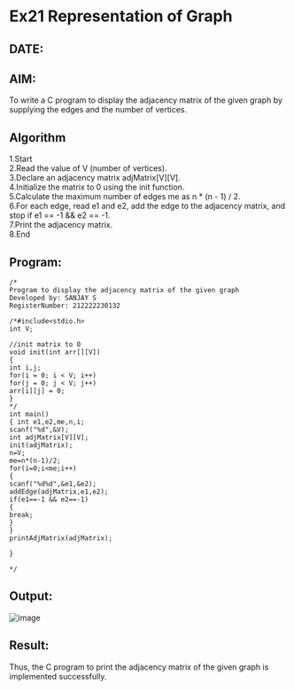# Ex21 Representation of Graph
## DATE:
## AIM:
To write a C program to display the adjacency matrix of the given graph by supplying the edges and the number of vertices.

## Algorithm
1.Start<br/>
2.Read the value of V (number of vertices).<br/>
3.Declare an adjacency matrix adjMatrix[V][V].<br/>
4.Initialize the matrix to 0 using the init function.<br/>
5.Calculate the maximum number of edges me as n * (n - 1) / 2.<br/>
6.For each edge, read e1 and e2, add the edge to the adjacency matrix, and stop if e1 == -1 && e2 == -1.<br/>
7.Print the adjacency matrix.<br/>
8.End<br/>  

## Program:
```
/*
Program to display the adjacency matrix of the given graph
Developed by: SANJAY S
RegisterNumber: 212222230132

/*#include<stdio.h> 
int V; 
 
//init matrix to 0 
void init(int arr[][V]) 
{ 
int i,j; 
for(i = 0; i < V; i++) 
for(j = 0; j < V; j++) 
arr[i][j] = 0; 
} 
*/ 
int main() 
{ int e1,e2,me,n,i; 
scanf("%d",&V); 
int adjMatrix[V][V]; 
init(adjMatrix); 
n=V; 
me=n*(n-1)/2; 
for(i=0;i<me;i++) 
{ 
scanf("%d%d",&e1,&e2); 
addEdge(adjMatrix,e1,e2); 
if(e1==-1 && e2==-1) 
{ 
break; 
} 
} 
printAdjMatrix(adjMatrix); 
 
}
  
*/
```

## Output:

![image](https://github.com/user-attachments/assets/0c816f26-fbf8-46a1-ad59-b0c0562c4e00)


## Result:
Thus, the C program to print the adjacency matrix of the given graph is implemented successfully.
